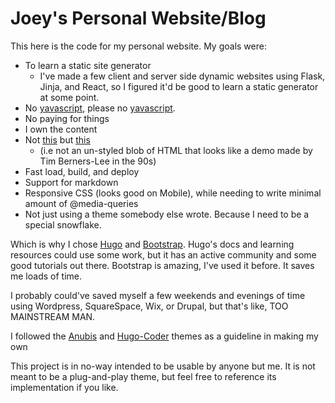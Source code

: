 # Joey's Personal Website/Blog

This here is the code for my personal website. My goals were:

- To learn a static site generator
  - I've made a few client and server side dynamic websites using Flask, Jinja, and React, so I figured it'd be good to learn a static generator at some point.
- No [yavascript](https://www.destroyallsoftware.com/talks/the-birth-and-death-of-javascript), please no [yavascript](https://www.destroyallsoftware.com/talks/wat).
- No paying for things
- I own the content
- Not [this](http://motherfuckingwebsite.com/) but [this](http://bettermotherfuckingwebsite.com/)
  - (i.e not an un-styled blob of HTML that looks like a demo made by Tim Berners-Lee in the 90s)
- Fast load, build, and deploy
- Support for markdown
- Responsive CSS (looks good on Mobile), while needing to write minimal amount of @media-queries
- Not just using a theme somebody else wrote. Because I need to be a special snowflake.

Which is why I chose [Hugo](https://gohugo.io/) and [Bootstrap](https://getbootstrap.com/). Hugo's docs and learning resources could use some work, but it has an active community and some good tutorials out there. Bootstrap is amazing, I've used it before. It saves me loads of time.

I probably could've saved myself a few weekends and evenings of time using Wordpress, SquareSpace, Wix, or Drupal, but that's like, TOO MAINSTREAM MAN.

I followed the [Anubis](https://github.com/mitrichius/hugo-theme-anubis) and [Hugo-Coder](https://github.com/luizdepra/hugo-coder/) themes as a guideline in making my own

This project is in no-way intended to be usable by anyone but me. It is not meant to be a plug-and-play theme, but feel free to reference its implementation if you like.
